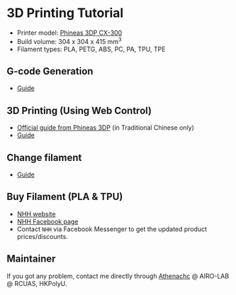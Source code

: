 # 3D Printing Tutorial
- Printer model: [Phineas 3DP CX-300](https://www.phineas3dp.com/%E7%94%A2%E5%93%81%E7%9B%AE%E9%8C%84)
- Build volume: 304 x 304 x 415 mm<sup>3</sup>
- Filament types: PLA, PETG, ABS, PC, PA, TPU, TPE

## G-code Generation
- [Guide](https://github.com/HKPolyU-UAV/3d_printing/tree/main/g-code_gen)

## 3D Printing (Using Web Control)
- [Official guide from Phineas 3DP](https://docs.google.com/presentation/d/1etEfz05OivFhBJf1LgV1eZHr3E9O6gLQuy2fu7P-YVM/edit?slide=id.g13eb052e2cc_1_0#slide=id.g13eb052e2cc_1_0_) (in Traditional Chinese only)
- [Guide](https://github.com/HKPolyU-UAV/3d_printing/tree/main/printing)


## Change filament
- [Guide](https://github.com/HKPolyU-UAV/3d_printing/tree/main/change_filament)

## Buy Filament (PLA & TPU)
- [NHH website](https://www.nhh.com.hk/en/3dprinting/Product.html)
- [NHH Facebook page](https://www.facebook.com/profile.php?id=100057169131130&locale=zh_HK)
- Contact `NHH` via Facebook Messenger to get the updated product prices/discounts.

## Maintainer
If you got any problem, contact me directly through [Athenachc](https://github.com/Athenachc) @ AIRO-LAB @ RCUAS, HKPolyU.
